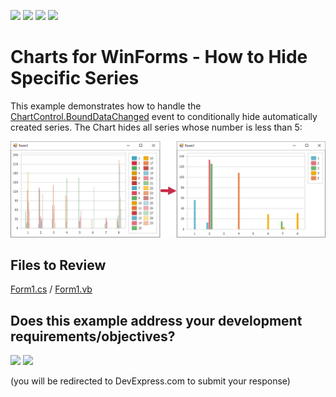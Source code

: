 <!-- default badges list -->
![](https://img.shields.io/endpoint?url=https://codecentral.devexpress.com/api/v1/VersionRange/128575366/24.2.1%2B)
[![](https://img.shields.io/badge/Open_in_DevExpress_Support_Center-FF7200?style=flat-square&logo=DevExpress&logoColor=white)](https://supportcenter.devexpress.com/ticket/details/E1040)
[![](https://img.shields.io/badge/📖_How_to_use_DevExpress_Examples-e9f6fc?style=flat-square)](https://docs.devexpress.com/GeneralInformation/403183)
[![](https://img.shields.io/badge/💬_Leave_Feedback-feecdd?style=flat-square)](#does-this-example-address-your-development-requirementsobjectives)
<!-- default badges end -->
# Charts for WinForms - How to Hide Specific Series

This example demonstrates how to handle the [ChartControl.BoundDataChanged](https://docs.devexpress.com/WindowsForms/DevExpress.XtraCharts.ChartControl.BoundDataChanged) event to conditionally hide automatically created series. The Chart hides all series whose number is less than 5: 

![Chart](./images/Chart.png)

## Files to Review

[Form1.cs](./CS/WindowsApplication1/WindowsApplication1/Form1.cs) / [Form1.vb](./VB/WindowsApplication1/WindowsApplication1/Form1.vb)






<!-- feedback -->
## Does this example address your development requirements/objectives?

[<img src="https://www.devexpress.com/support/examples/i/yes-button.svg"/>](https://www.devexpress.com/support/examples/survey.xml?utm_source=github&utm_campaign=winforms-chart-hide-specific-series&~~~was_helpful=yes) [<img src="https://www.devexpress.com/support/examples/i/no-button.svg"/>](https://www.devexpress.com/support/examples/survey.xml?utm_source=github&utm_campaign=winforms-chart-hide-specific-series&~~~was_helpful=no)

(you will be redirected to DevExpress.com to submit your response)
<!-- feedback end -->
